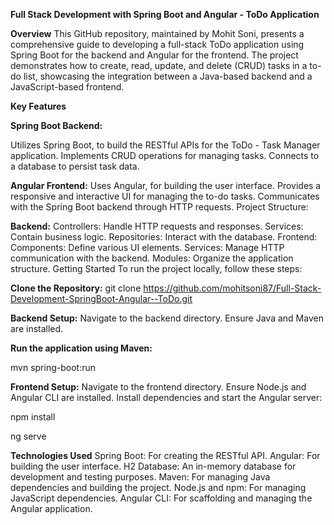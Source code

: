 **Full Stack Development with Spring Boot and Angular - ToDo Application**

**Overview**
This GitHub repository, maintained by Mohit Soni, presents a comprehensive guide to developing a full-stack ToDo application using Spring Boot for the backend and Angular for the frontend. The project demonstrates how to create, read, update, and delete (CRUD) tasks in a to-do list, showcasing the integration between a Java-based backend and a JavaScript-based frontend.

**Key Features**

**Spring Boot Backend:**

Utilizes Spring Boot, to build the RESTful APIs for the ToDo - Task Manager application.
Implements CRUD operations for managing tasks.
Connects to a database to persist task data.


**Angular Frontend:**
Uses Angular, for building the user interface.
Provides a responsive and interactive UI for managing the to-do tasks.
Communicates with the Spring Boot backend through HTTP requests.
Project Structure:

**Backend:**
Controllers: Handle HTTP requests and responses.
Services: Contain business logic.
Repositories: Interact with the database.
Frontend:
Components: Define various UI elements.
Services: Manage HTTP communication with the backend.
Modules: Organize the application structure.
Getting Started
To run the project locally, follow these steps:

**Clone the Repository:**
git clone https://github.com/mohitsoni87/Full-Stack-Development-SpringBoot-Angular--ToDo.git

**Backend Setup:**
Navigate to the backend directory.
Ensure Java and Maven are installed.

**Run the application using Maven:**

mvn spring-boot:run

**Frontend Setup:**
Navigate to the frontend directory.
Ensure Node.js and Angular CLI are installed.
Install dependencies and start the Angular server:

npm install

ng serve

**Technologies Used**
Spring Boot: For creating the RESTful API.
Angular: For building the user interface.
H2 Database: An in-memory database for development and testing purposes.
Maven: For managing Java dependencies and building the project.
Node.js and npm: For managing JavaScript dependencies.
Angular CLI: For scaffolding and managing the Angular application.
